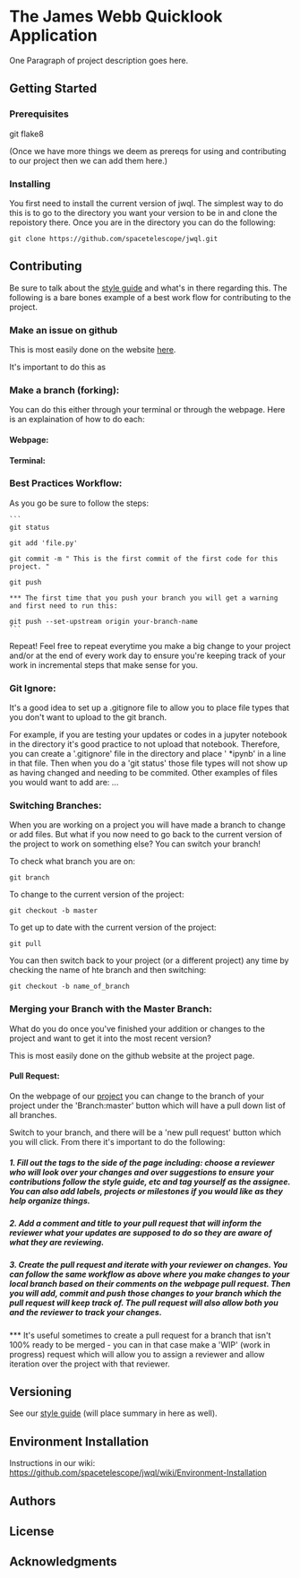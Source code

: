 # The James Webb Quicklook Application 

One Paragraph of project description goes here.

## Getting Started

### Prerequisites

git
flake8

(Once we have more things we deem as prereqs for using and contributing to our project then we can add them here.) 

### Installing

You first need to install the current version of jwql. The simplest way to do this is to go to the directory you want your version to be in and clone the repoistory there. Once you are in the directory you can do the following: 

```
git clone https://github.com/spacetelescope/jwql.git
```

## Contributing

Be sure to talk about the [style guide](https://github.com/spacetelescope/jwql/blob/style-guide/style_guide/style_guide.md) and what's in there regarding this. The following is a bare bones example of a best work flow for contributing to the project. 


### Make an issue on github

This is most easily done on the website [here](https://github.com/spacetelescope/jwql/issues).

It's important to do this as  

### Make a branch (forking):
You can do this either through your terminal or through the webpage. Here is an explaination of how to do each: 

#### Webpage: 

#### Terminal: 


### Best Practices Workflow:

As you go be sure to follow the steps:

    ```
    git status 

    git add 'file.py'

    git commit -m " This is the first commit of the first code for this project. "

    git push
    
    *** The first time that you push your branch you will get a warning and first need to run this: 

    git push --set-upstream origin your-branch-name
    ```

Repeat! Feel free to repeat everytime you make a big change to your project and/or at the end of every work day to ensure you're keeping track of your work in incremental steps that make sense for you. 

### Git Ignore: 
It's a good idea to set up a .gitignore file to allow you to place file types that you don't want to upload to the git branch. 

For example, if you are testing your updates or codes in a jupyter notebook in the directory it's good practice to not upload that notebook. Therefore, you can create a '.gitignore' file in the directory and place ' *ipynb' in a line in that file. Then when you do a 'git status' those file types will not show up as having changed and needing to be commited. Other examples of files you would want to add are: ...   

### Switching Branches: 
When you are working on a project you will have made a branch to change or add files. But what if you now need to go back to the current version of the project to work on something else? You can switch your branch!

To check what branch you are on: 
```
git branch
```

To change to the current version of the project: 
```
git checkout -b master
```

To get up to date with the current version of the project:
```
git pull
```

You can then switch back to your project (or a different project) any time by checking the name of hte branch and then switching: 

```
git checkout -b name_of_branch
```

### Merging your Branch with the Master Branch: 
What do you do once you've finished your addition or changes to the project and want to get it into the most recent version?

This is most easily done on the github website at the project page. 

#### Pull Request: 
On the webpage of our [project](https://github.com/spacetelescope/jwql/) you can change to the branch of your project under the 'Branch:master' button which will have a pull down list of all branches. 

Switch to your branch, and there will be a 'new pull request' button which you will click. From there it's important to do the following: 

##### 1. Fill out the tags to the side of the page including: choose a reviewer who will look over your changes and over suggestions to ensure your contributions follow the style guide, etc and tag yourself as the assignee. You can also add labels, projects or milestones if you would like as they help organize things. 

##### 2. Add a comment and title to your pull request that will inform the reviewer what your updates are supposed to do so they are aware of what they are reviewing. 

##### 3. Create the pull request and iterate with your reviewer on changes. You can follow the same workflow as above where you make changes to your local branch based on their comments on the webpage pull request. Then you will add, commit and push those changes to your branch which the pull request will keep track of. The pull request will also allow both you and the reviewer to track your changes. 

*** It's useful sometimes to create a pull request for a branch that isn't 100% ready to be merged - you can in that case make a 'WIP' (work in progress) request which will allow you to assign a reviewer and allow iteration over the project with that reviewer. 


## Versioning
See our [style guide](https://github.com/spacetelescope/jwql/blob/master/style-guide/style_guide.md) (will place summary in here as well).

## Environment Installation

Instructions in our wiki: https://github.com/spacetelescope/jwql/wiki/Environment-Installation

## Authors

## License

## Acknowledgments